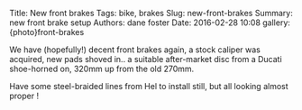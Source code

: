 Title: New front brakes
Tags: bike, brakes
Slug: new-front-brakes
Summary: new front brake setup
Authors: dane foster
Date: 2016-02-28 10:08
gallery: {photo}front-brakes

We have (hopefully!) decent front brakes again, a stock caliper was acquired, new pads shoved in.. a suitable after-market disc from a Ducati shoe-horned on, 320mm up from the old 270mm.

Have some steel-braided lines from Hel to install still, but all looking almost proper !


